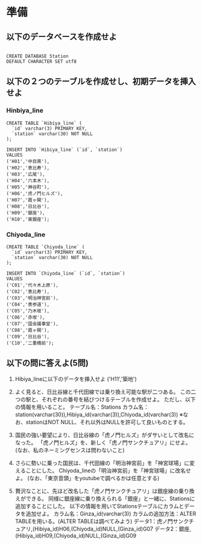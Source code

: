 # 準備

## 以下のデータベースを作成せよ

```

CREATE DATABASE Station
DEFAULT CHARACTER SET utf8
```

## 以下の２つのテーブルを作成せし、初期データを挿入せよ

### Hinbiya_line

```
CREATE TABLE `Hibiya_line` (
  `id` varchar(3) PRIMARY KEY,
  `station` varchar(30) NOT NULL
);

INSERT INTO `Hibiya_line` (`id`, `station`)
VALUES
('H01','中目黒'),
('H02','恵比寿'),
('H03','広尾'),
('H04','六本木'),
('H05','神谷町'),
('H06','虎ノ門ヒルズ'),
('H07','霞ヶ関'),
('H08','日比谷'),
('H09','銀座'),
('H10','東銀座');
```

### Chiyoda_line

```
CREATE TABLE `Chiyoda_line` (
  `id` varchar(3) PRIMARY KEY,
  `station` varchar(30) NOT NULL
);

INSERT INTO `Chiyoda_line` (`id`, `station`)
VALUES
('C01','代々木上原'),
('C02','恵比寿'),
('C03','明治神宮前'),
('C04','表参道'),
('C05','乃木坂'),
('C06','赤坂'),
('C07','国会議事堂'),
('C08','霞ヶ関'),
('C09','日比谷'),
('C10','二重橋前');
```

## 以下の問に答えよ(5問)

1. Hibiya_lineに以下のデータを挿入せよ
  ('H11','築地')

2. よく見ると、日比谷線と千代田線では乗り換え可能な駅が二つある。
この二つの駅と、それぞれの番号を結びつけるテーブルを作成せよ。
ただし、以下の情報を用いること。
テーブル名：Stations
カラム名：station(varchar(30)),Hibiya_id(varchar(3)),Chiyoda_id(varchar(3))
※なお、stationはNOT NULL、それ以外はNULLを許可して良いものとする。

3. 国民の強い要望により、日比谷線の「虎ノ門ヒルズ」がダサいとして改名になった。
「虎ノ門ヒルズ」を、新しく「虎ノ門サンクチュアリ」にせよ。
(なお、私のネーミングセンスは問わないこと)

4. さらに勢いに乗った国民は、千代田線の「明治神宮前」を「神宮球場」に変えることにした。
Chiyoda_lineの「明治神宮前」を「神宮球場」に改名せよ。
(なお、「東京音頭」をyoutubeで調べるかは任意とする)

5. 贅沢なことに、先ほど改名した「虎ノ門サンクチュアリ」は銀座線の乗り換えができる。
同様に銀座線に乗り換えられる「銀座」と一緒に、Stationsに追加することにした。
以下の情報を用いてStationsテーブルにカラムとデータを追加せよ。
カラム名：Ginza_id(varchar(3))
カラムの追加方法：ALTER TABLEを用いる。(ALTER TABLEは調べてみよう)
データ1：虎ノ門サンクチュアリ,(Hibiya_id)H06,(Chiyoda_id)NULL,(Ginza_id)G07
データ2：銀座,(Hibiya_id)H09,(Chiyoda_id)NULL,(Ginza_id)G09

